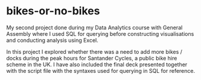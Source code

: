 # bikes-or-no-bikes
My second project done during my Data Analytics course with General Assembly where I used SQL for querying
before constructing visualisations and conducting analysis using Excel. 

In this project I explored whether there was a need to add more bikes / docks during the peak hours for Santander 
Cycles, a public bike hire scheme in the UK. I have also included the final deck presented together with the script
file with the syntaxes used for querying in SQL for reference.
